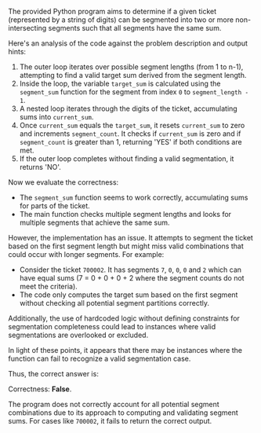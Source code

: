 The provided Python program aims to determine if a given ticket (represented by a string of digits) can be segmented into two or more non-intersecting segments such that all segments have the same sum.

Here's an analysis of the code against the problem description and output hints:

1. The outer loop iterates over possible segment lengths (from 1 to n-1), attempting to find a valid target sum derived from the segment length.
2. Inside the loop, the variable `target_sum` is calculated using the `segment_sum` function for the segment from index `0` to `segment_length - 1`.
3. A nested loop iterates through the digits of the ticket, accumulating sums into `current_sum`.
4. Once `current_sum` equals the `target_sum`, it resets `current_sum` to zero and increments `segment_count`. It checks if `current_sum` is zero and if `segment_count` is greater than 1, returning 'YES' if both conditions are met.
5. If the outer loop completes without finding a valid segmentation, it returns 'NO'.

Now we evaluate the correctness:

- The `segment_sum` function seems to work correctly, accumulating sums for parts of the ticket.
- The main function checks multiple segment lengths and looks for multiple segments that achieve the same sum.

However, the implementation has an issue. It attempts to segment the ticket based on the first segment length but might miss valid combinations that could occur with longer segments. For example:

- Consider the ticket `700002`. It has segments `7`, `0`, `0`, `0` and `2` which can have equal sums (7 = 0 + 0 + 0 + 2 where the segment counts do not meet the criteria).
- The code only computes the target sum based on the first segment without checking all potential segment partitions correctly. 

Additionally, the use of hardcoded logic without defining constraints for segmentation completeness could lead to instances where valid segmentations are overlooked or excluded.

In light of these points, it appears that there may be instances where the function can fail to recognize a valid segmentation case.

Thus, the correct answer is:

Correctness: **False**. 

The program does not correctly account for all potential segment combinations due to its approach to computing and validating segment sums. For cases like `700002`, it fails to return the correct output.